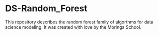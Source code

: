 # DS-Random_Forest

This repository describes the random forest family of algorthms for data science modeling. It was created with love by the Moringa School.
